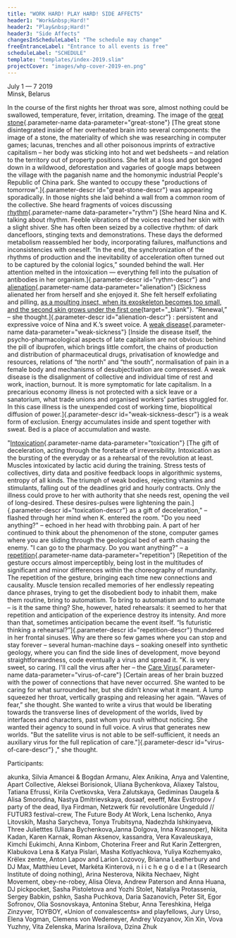 ```yaml
---
title: "WORK HARD! PLAY HARD! SIDE AFFECTS"
header1: "Work&nbsp;Hard!"
header2: "Play&nbsp;Hard!"
header3: "Side Affects"
changesInScheduleLabel: "The schedule may change"
freeEntranceLabel: "Entrance to all events is free"
scheduleLabel: "SCHEDULE"
template: "templates/index-2019.slim" 
projectCover: "images/whp-cover-2019-en.png"
---
```


July 1 &mdash; 7 2019  
Minsk, Belarus

In the course of the first nights her throat was sore, almost nothing could be swallowed, temperature, fever, irritation, dreaming. The image of the [great stone](#){.parameter-name data-parameter="great-stone"}
[The great stone disintegrated inside of her overheated brain into several components: the image of a stone, the materiality of which she was researching in computer games; lacunas, trenches and all other poisonous imprints of extractive capitalism – her body was sticking into hot and wet bedsheets – and relation to the territory out of property positions. She felt at a loss and got bogged down in a wildwood, deforestation and vagaries of google maps between the village with the paganish name and the homonymic industrial People's Republic of China park. She wanted to occupy these "productions of tomorrow".]{.parameter-descr id="great-stone-descr"}
was appearing sporadically. In those nights she laid behind a wall from a common room of the collective. She heard fragments of voices discussing [rhythm](#){.parameter-name data-parameter="rythm"}
[She heard Nina and K. talking about rhythm. Feeble vibrations of the voices reached her skin with a slight shiver. She has often been seized by a collective rhythm: of dark dancefloors, stinging texts and demonstrations. These days the deformed metabolism reassembled her body, incorporating failures, malfunctions and inconsistencies with oneself. “In the end, the synchronization of the rhythms of production and the inevitability of acceleration often turned out to be captured by the colonial logics,” sounded behind the wall. Her attention melted in the intoxication —  everything fell into the pulsation of antibodies in her organism.]{.parameter-descr id="rythm-descr"}
and [alienation](#){.parameter-name data-parameter="alienation"}
[Sickness alienated her from herself and she enjoyed it. She felt herself exfoliating and pilling, [as a moulting insect, when its exoskeleton becomes too small, and the second skin grows under the first one](https://commons.wikimedia.org/wiki/File:Cicada_molting_animated-2.gif?uselang=ru){target="_blank"}. “Renewal,” – she thought.]{.parameter-descr id="alienation-descr"}
: persistent and expressive voice of Nina and K.’s sweet voice. A [weak disease](#){.parameter-name data-parameter="weak-sickness"}
[Inside the disease itself, the psycho-pharmacological aspects of late capitalism are not obvious: behind the pill of ibuprofen, which brings little comfort, the chains of production and distribution of pharmaceutical drugs, privatisation of knowledge and resources, relations of “the north” and “the south”, normalisation of pain in a female body and mechanisms of desubjectivation are compressed. A weak disease is the disalignment of collective and individual time of rest and work, inaction, burnout. It is more symptomatic for late capitalism. In a precarious economy illness is not protected with a sick leave or a sanatorium, what trade unions and organised workers’ parties struggled for. In this case illness is the unexpended cost of working time, biopolitical diffusion of power.]{.parameter-descr id="weak-sickness-descr"}
is a weak form of exclusion. Energy accumulates inside and spent together with sweat. Bed is a place of accumulation and waste. 

"[Intoxication](#){.parameter-name data-parameter="toxication"}
[The gift of deceleration, acting through the foretaste of irreversibility. Intoxication as the bursting of the everyday or as a rehearsal of the revolution at least. Muscles intoxicated by lactic acid during the training. Stress tests of collectives, dirty data and positive feedback loops in algorithmic systems, entropy of all kinds. The triumph of weak bodies, rejecting vitamins and stimulants, falling out of the deadlines grid and hourly contracts. Only the illness could prove to her with authority that she needs rest, opening the veil of long-desired. These desires-pulses were lightening the pain.]{.parameter-descr id="toxication-descr"}
as a gift of deceleration," – flashed through her mind when K. entered the room. "Do you need anything?" – echoed in her head with throbbing pain. A part of her continued to think about the phenomenon of the stone, computer games where you are sliding through the geological bed of earth chasing the enemy. "I can go to the pharmacy. Do you want anything?" – a [repetition](#){.parameter-name data-parameter="repetition"}
[Repetition of the gesture occurs almost imperceptibly, being lost in the multitudes of significant and minor differences within the choreography of mundanity. The repetition of the gesture, bringing each time new connections and causality. Muscle tension recalled memories of her endlessly repeating dance phrases, trying to get the disobedient body to inhabit them, make them routine, bring to automatism. To bring to automatism and to automate – is it the same thing? She, however, hated rehearsals: it seemed to her that repetition and anticipation of the experience destroy its intensity. And more than that, sometimes anticipation became the event itself. “Is futuristic thinking a rehearsal?”]{.parameter-descr id="repetition-descr"}
thundered in her frontal sinuses. Why are there so few games where you can stop and stay forever – several human-machine days – soaking oneself into synthetic geology, where you can find the side lines of development, move beyond straightforwardness, code eventually a virus and spread it. "K. is very sweet, so caring. I'll call the virus after her – the [Care Virus](#){.parameter-name data-parameter="virus-of-care"}
[Certain areas of her brain buzzed with the power of connections that have never occurred. She wanted to be caring for what surrounded her, but she didn’t know what it meant. A lump squeezed her throat, vertically grasping and releasing her again. “Waves of fear,” she thought. She wanted to write a virus that would be liberating towards the transverse lines of development of the worlds, lived by interfaces and characters, past whom you rush without noticing. She wanted their agency to sound in full voice. A virus that generates new worlds. "But the satellite virus is not able to be self-sufficient, it needs an auxiliary virus for the full replication of care."]{.parameter-descr id="virus-of-care-descr"}
," she thought.

Participants:

akunka, Silvia Amancei & Bogdan Armanu, Alex Anikina, Anya and Valentine, Apart Collective, Aleksei Borisionok, Uliana Bychenkova, Aliaxey Talstou, Tatiana Efrussi, Kirila Cvetkovska, Vera Zalutskaya, Gediminas Daugela & Alisa Smorodina, Nastya Dmitrievskaya, dosaaf, eeefff, Max Evstropov / party of the dead, Ilya Firdman, Netzwerk für revolutionäre Ungeduld // FUTUR3 festival-crew, The Future Body At Work, Lena Ischenko, Anya Litovskih, Masha Sarycheva, Tonya Trubitsyna, Nadezhda Ishkinyaeva, Three Julietttes (Uliana Bychenkova,Janna Dolgova, Inna Krasnoper), Nikita Kadan, Karen Karnak, Roman Aksenov, kassandra, Vera Kavaleuskaya, Kimchi Eukimchi, Anna Kinbom, Choterina Freer and Rut Karin Zettergren, Klabukova Lena & Katya Pislari, Masha Kotlyachkova, Yuliya Kozhemyako, Krёlex zentre, Anton Lapov and Larion Lozovoy, Brianna Leatherbury and DJ Max, Matthieu Levet, Markéta Kinterová, n i i c h e g o d e l a t (Research Institute of doing nothing), Arina Nesterova, Nikita Nechaev, Night Movement, obey-ne-robey, Alisa Oleva, Andrew Paterson and Anna Huana, DJ pickpocket, Sasha Pistoletova and Yozhi Stolet, Nataliya Protassenia, Sergey Babkin, pshkn, Sasha Puchkova, Daria Sazanovich, Peter Sit, Egor Sofronov, Olia Sosnovskaya, Antonina Stebur, Anna Tereshkina, Helga Zinzyver, TOYBOY, «Union of convalescents» and playfellows, Jury Urso, Elena Vogman, Clemens von Wedemeyer, Andrey Vozyanov, Xin Xin, Vova Yuzhny, Vita Zelenska, Marina Israilova, Dzina Zhuk
